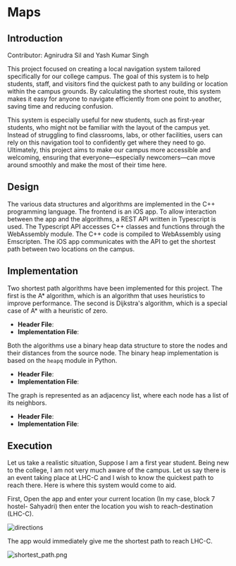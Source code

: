 # Maps

## Introduction

Contributor: Agnirudra Sil and Yash Kumar Singh

This project focused on creating a local navigation system tailored specifically for our college campus. The goal of
this system is to help students, staff, and visitors find the quickest path to any building or location within the
campus grounds. By calculating the shortest route, this system makes it easy for anyone to navigate efficiently from one
point to another, saving time and reducing confusion.

This system is especially useful for new students, such as first-year students, who might not be familiar with the
layout of the campus yet.
Instead of struggling to find classrooms, labs, or other facilities, users can rely on this
navigation tool to confidently get where they need to go.
Ultimately, this project aims to make our campus more
accessible and welcoming, ensuring that everyone—especially newcomers—can move around smoothly and make the most of
their time here.

## Design

The various data structures and algorithms are implemented in the C++ programming language.
The frontend is an iOS app.
To allow interaction between the app and the algorithms, a REST API written in Typescript is used.
The Typescript API accesses C++ classes and functions through the WebAssembly module.
The C++ code is compiled to WebAssembly using Emscripten.
The iOS app communicates with the API to get the shortest path between two locations on the campus.

## Implementation

Two shortest path algorithms have been implemented for this project. The first is the A* algorithm, which is an
algorithm that uses heuristics to improve performance. The second is Dijkstra's algorithm, which is a special case of A*
with a heuristic of zero.

* **Header
  File**: [](https://github.com/agnirudrasil/geocom/blob/7788000f346ff456ab1b2d96abcb94fbc270f8f0/pathfinding/pathfinding.h)
* **Implementation
  File**: [](https://github.com/agnirudrasil/geocom/blob/7788000f346ff456ab1b2d96abcb94fbc270f8f0/pathfinding/pathfinding.tpp)

Both the algorithms use a binary heap data structure to store the nodes and their distances from the source node. The
binary heap implementation is based on the `heapq` module in Python.

* **Header
  File**: [](https://github.com/agnirudrasil/geocom/blob/7788000f346ff456ab1b2d96abcb94fbc270f8f0/pathfinding/heap.h)
* **Implementation
  File**: [](https://github.com/agnirudrasil/geocom/blob/7788000f346ff456ab1b2d96abcb94fbc270f8f0/pathfinding/heap.tpp)

The graph is represented as an adjacency list, where each node has a list of its neighbors.

* **Header
  File**: [](https://github.com/agnirudrasil/geocom/blob/7788000f346ff456ab1b2d96abcb94fbc270f8f0/pathfinding/graph.h)
* **Implementation
  File**: [](https://github.com/agnirudrasil/geocom/blob/7788000f346ff456ab1b2d96abcb94fbc270f8f0/pathfinding/graph.tpp)

## Execution

Let us take a realistic situation, Suppose I am a first year student.
Being new to the college, I am not very much aware
of the campus.
Let us say there is an event taking place at LHC-C and I wish to know the quickest path to reach there.
Here is where
this system would come to aid.

First, Open the app and enter your current location (In my case, block 7 hostel- Sahyadri) then enter the location you
wish to reach-destination (LHC-C).

![directions](directions.png)

The app would immediately give me the shortest path to reach LHC-C.

![shortest_path.png](shortest_path.png)
